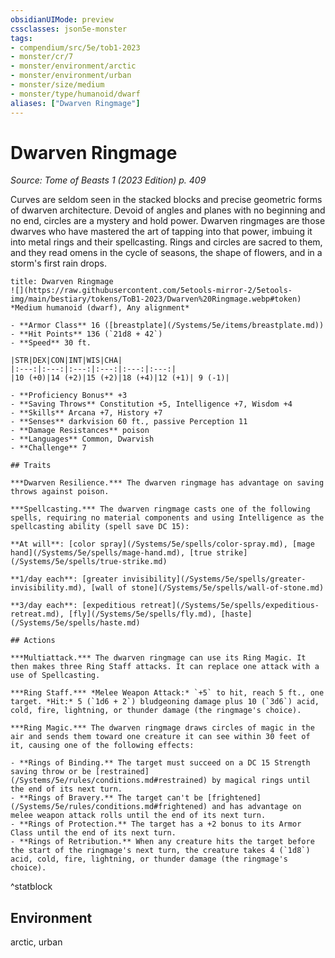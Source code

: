 ```yaml
---
obsidianUIMode: preview
cssclasses: json5e-monster
tags:
- compendium/src/5e/tob1-2023
- monster/cr/7
- monster/environment/arctic
- monster/environment/urban
- monster/size/medium
- monster/type/humanoid/dwarf
aliases: ["Dwarven Ringmage"]
---
```

# Dwarven Ringmage
*Source: Tome of Beasts 1 (2023 Edition) p. 409*  

Curves are seldom seen in the stacked blocks and precise geometric forms of dwarven architecture. Devoid of angles and planes with no beginning and no end, circles are a mystery and hold power. Dwarven ringmages are those dwarves who have mastered the art of tapping into that power, imbuing it into metal rings and their spellcasting. Rings and circles are sacred to them, and they read omens in the cycle of seasons, the shape of flowers, and in a storm's first rain drops.

```ad-statblock
title: Dwarven Ringmage
![](https://raw.githubusercontent.com/5etools-mirror-2/5etools-img/main/bestiary/tokens/ToB1-2023/Dwarven%20Ringmage.webp#token)
*Medium humanoid (dwarf), Any alignment*

- **Armor Class** 16 ([breastplate](/Systems/5e/items/breastplate.md))
- **Hit Points** 136 (`21d8 + 42`)
- **Speed** 30 ft.

|STR|DEX|CON|INT|WIS|CHA|
|:---:|:---:|:---:|:---:|:---:|:---:|
|10 (+0)|14 (+2)|15 (+2)|18 (+4)|12 (+1)| 9 (-1)|

- **Proficiency Bonus** +3
- **Saving Throws** Constitution +5, Intelligence +7, Wisdom +4
- **Skills** Arcana +7, History +7
- **Senses** darkvision 60 ft., passive Perception 11
- **Damage Resistances** poison
- **Languages** Common, Dwarvish
- **Challenge** 7

## Traits

***Dwarven Resilience.*** The dwarven ringmage has advantage on saving throws against poison.

***Spellcasting.*** The dwarven ringmage casts one of the following spells, requiring no material components and using Intelligence as the spellcasting ability (spell save DC 15):

**At will**: [color spray](/Systems/5e/spells/color-spray.md), [mage hand](/Systems/5e/spells/mage-hand.md), [true strike](/Systems/5e/spells/true-strike.md)

**1/day each**: [greater invisibility](/Systems/5e/spells/greater-invisibility.md), [wall of stone](/Systems/5e/spells/wall-of-stone.md)

**3/day each**: [expeditious retreat](/Systems/5e/spells/expeditious-retreat.md), [fly](/Systems/5e/spells/fly.md), [haste](/Systems/5e/spells/haste.md)

## Actions

***Multiattack.*** The dwarven ringmage can use its Ring Magic. It then makes three Ring Staff attacks. It can replace one attack with a use of Spellcasting.

***Ring Staff.*** *Melee Weapon Attack:* `+5` to hit, reach 5 ft., one target. *Hit:* 5 (`1d6 + 2`) bludgeoning damage plus 10 (`3d6`) acid, cold, fire, lightning, or thunder damage (the ringmage's choice).

***Ring Magic.*** The dwarven ringmage draws circles of magic in the air and sends them toward one creature it can see within 30 feet of it, causing one of the following effects:

- **Rings of Binding.** The target must succeed on a DC 15 Strength saving throw or be [restrained](/Systems/5e/rules/conditions.md#restrained) by magical rings until the end of its next turn.  
- **Rings of Bravery.** The target can't be [frightened](/Systems/5e/rules/conditions.md#frightened) and has advantage on melee weapon attack rolls until the end of its next turn.  
- **Rings of Protection.** The target has a +2 bonus to its Armor Class until the end of its next turn.  
- **Rings of Retribution.** When any creature hits the target before the start of the ringmage's next turn, the creature takes 4 (`1d8`) acid, cold, fire, lightning, or thunder damage (the ringmage's choice).  
```
^statblock

## Environment

arctic, urban